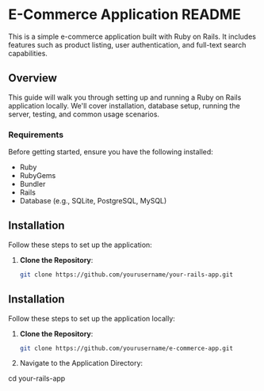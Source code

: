 # E-Commerce Application README

This is a simple e-commerce application built with Ruby on Rails. It includes features such as product listing, user authentication, and full-text search capabilities.

## Overview

This guide will walk you through setting up and running a Ruby on Rails application locally. We'll cover installation, database setup, running the server, testing, and common usage scenarios.

### Requirements

Before getting started, ensure you have the following installed:

- Ruby
- RubyGems
- Bundler
- Rails
- Database (e.g., SQLite, PostgreSQL, MySQL)

## Installation

Follow these steps to set up the application:

1. **Clone the Repository**:

   ```bash
   git clone https://github.com/yourusername/your-rails-app.git


## Installation

Follow these steps to set up the application locally:

1. **Clone the Repository**: 

   ```bash
   git clone https://github.com/yourusername/e-commerce-app.git

2. Navigate to the Application Directory:

cd your-rails-app
